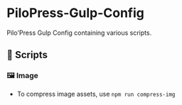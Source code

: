 # PiloPress-Gulp-Config
Pilo'Press Gulp Config containing various scripts.

## 🔨 Scripts

### 🖼 Image
- To compress image assets, use `npm run compress-img`

